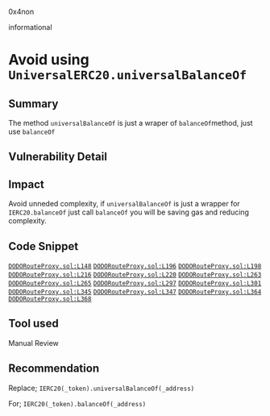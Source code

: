 0x4non

informational

# Avoid using `UniversalERC20.universalBalanceOf`

## Summary

The method `universalBalanceOf` is just a wraper of `balanceOf`method, just use `balanceOf`

## Vulnerability Detail

## Impact
Avoid unneded complexity, if `universalBalanceOf` is just a wrapper for `IERC20.balanceOf` just call `balanceOf` you will be saving gas and reducing complexity.

## Code Snippet

[`DODORouteProxy.sol:L148`](https://github.com/sherlock-audit/2022-11-dodo/blob/main/contracts/SmartRoute/DODORouteProxy.sol#L148)
[`DODORouteProxy.sol:L196`](https://github.com/sherlock-audit/2022-11-dodo/blob/main/contracts/SmartRoute/DODORouteProxy.sol#L196)
[`DODORouteProxy.sol:L198`](https://github.com/sherlock-audit/2022-11-dodo/blob/main/contracts/SmartRoute/DODORouteProxy.sol#L198)
[`DODORouteProxy.sol:L216`](https://github.com/sherlock-audit/2022-11-dodo/blob/main/contracts/SmartRoute/DODORouteProxy.sol#L216)
[`DODORouteProxy.sol:L220`](https://github.com/sherlock-audit/2022-11-dodo/blob/main/contracts/SmartRoute/DODORouteProxy.sol#L220)
[`DODORouteProxy.sol:L263`](https://github.com/sherlock-audit/2022-11-dodo/blob/main/contracts/SmartRoute/DODORouteProxy.sol#L263)
[`DODORouteProxy.sol:L265`](https://github.com/sherlock-audit/2022-11-dodo/blob/main/contracts/SmartRoute/DODORouteProxy.sol#L265)
[`DODORouteProxy.sol:L297`](https://github.com/sherlock-audit/2022-11-dodo/blob/main/contracts/SmartRoute/DODORouteProxy.sol#L297)
[`DODORouteProxy.sol:L301`](https://github.com/sherlock-audit/2022-11-dodo/blob/main/contracts/SmartRoute/DODORouteProxy.sol#L301)
[`DODORouteProxy.sol:L345`](https://github.com/sherlock-audit/2022-11-dodo/blob/main/contracts/SmartRoute/DODORouteProxy.sol#L345)
[`DODORouteProxy.sol:L347`](https://github.com/sherlock-audit/2022-11-dodo/blob/main/contracts/SmartRoute/DODORouteProxy.sol#L347)
[`DODORouteProxy.sol:L364`](https://github.com/sherlock-audit/2022-11-dodo/blob/main/contracts/SmartRoute/DODORouteProxy.sol#L364)
[`DODORouteProxy.sol:L368`](https://github.com/sherlock-audit/2022-11-dodo/blob/main/contracts/SmartRoute/DODORouteProxy.sol#L368)


## Tool used

Manual Review

## Recommendation
Replace;
`IERC20(_token).universalBalanceOf(_address)`

For;
`IERC20(_token).balanceOf(_address)`